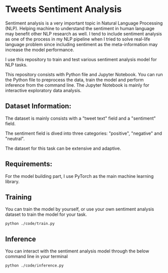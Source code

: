 # Tweets Sentiment Analysis



Sentiment analysis is a very important topic in Natural Language Processing (NLP). Helping machine to understand the sentiment in human language may benefit other NLP research as well. I tend to include sentiment analysis as one of the process in my NLP pipeline when I tried to solve real-life language problem since including sentiment as the meta-information may increase the model performance. 



I use this repository to train and test various sentiment analysis model for NLP tasks.

This repository consists with Python file and Jupyter Notebook. You can run the Python file to preprocess the data, train the model and perform inference from the command line. The Jupyter Notebook is mainly for interactive exploratory data analysis.



## Dataset Information:

The dataset is mainly consists with a "tweet text" field and a "sentiment" field.

The sentiment field is dived into three categories: "positive", "negative" and "neutral".

The dataset for this task can be extensive and adaptive.



## Requirements:

For the model building part, I use PyTorch as the main machine learning library. 





## Training 

You can train the model by yourself, or use your own sentiment analysis dataset to train the model for your task.
```shell
python ./code/train.py
```




## Inference

You can interact with the sentiment analysis model through the below command line in your terminal

```shell
python ./code/inference.py
```

 



